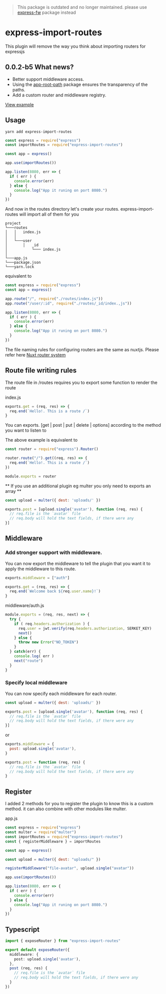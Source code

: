 > This package is outdated and no longer maintained. please use [express-fw](https://github.com/tachibana-shin/express-fw) package instead

# express-import-routes

This plugin will remove the way you think about importing routers for expressjs

## 0.0.2-b5 What news?
- Better support middleware access.
- Using the [app-root-path](https://www.npmjs.com/package/app-root-path) package ensures the transparency of the paths.
- Add a custom router and middleware registry.

[View example](./example)

## Usage

```
yarn add express-import-routes
```

``` js
const express = require("express")
const importRoutes = require("express-import-routes")

const app = express()

app.use(importRoutes())

app.listen(8080, err => {
  if ( err ) {
    console.error(err)
  } else {
    console.log("App it runing on port 8080.")
  }
})
```

And now in the routes directory let's create your routes. express-import-routes will import all of them for you

```
project
└───routes
│   │   index.js
│   │
│   └───user
│       │   _id
│           └─── index.js
│  
└───app.js
└───package.json
└───yarn.lock

```

equivalent to

``` js
const express = require("express")
const app = express()

app.route("/", require("./routes/index.js"))
app.route("/user/:id", require("./routes/_id/index.,js"))

app.listen(8080, err => {
  if ( err ) {
    console.error(err)
  } else {
    console.log("App it runing on port 8080.")
  }
})
```

The file naming rules for configuring routers are the same as nuxtjs. Please refer here [Nuxt router system](https://nuxtjs.org/docs/2.x/features/file-system-routing)

## Route file writing rules

The route file in /routes requires you to export some function to render the route

index.js
``` js
exports.get = (req, res) => {
  req.end(`Hello!. This is a route /`)
}
```

You can exports. [get | post | put | delete | options] according to the method you want to listen to

The above example is equivalent to
``` js
const router = require("express").Router()

router.route("/").get((req, res) => {
  req.end(`Hello!. This is a route /`)
})

module.exports = router
```

** If you use an additional plugin eg multer you only need to exports an array **
``` js
const upload = multer({ dest: 'uploads/' })

exports.post = [upload.single('avatar'), function (req, res) {
  // req.file is the `avatar` file
  // req.body will hold the text fields, if there were any
}]
```

## Middleware

### Add stronger support with middleware.

You can now export the middleware to tell the plugin that you want it to apply the middleware to this route.

``` js
exports.middleware = ["auth"]

exports.get = (req, res) => {
  req.end(`Welcome back ${req.user.name}!`)
}
```

middleware/auth.js
``` js
module.exports = (req, res, next) => {
  try {
    if ( req.headers.authorization ) {
      req.user = jwt.verify(req.headers.authorization, SERKET_KEY)
      next()
    } else {
      throw new Error("NO_TOKEN")
    }
  } catch(err) {
    console.log( err )
    next("route")
  }
}
```

### Specify local middleware

You can now specify each middleware for each router.

``` js
const upload = multer({ dest: 'uploads/' })

exports.post = [upload.single('avatar'), function (req, res) {
  // req.file is the `avatar` file
  // req.body will hold the text fields, if there were any
}]
```

or

``` js
exports.middleware = {
  post: upload.single('avatar'),
}

exports.post = function (req, res) {
  // req.file is the `avatar` file
  // req.body will hold the text fields, if there were any
}
```


## Register 

I added 2 methods for you to register the plugin to know this is a custom method. it can also combine with other modules like multer.

app.js
``` js
const express = require("express")
const multer = require("multer")
const importRoutes = require("express-import-routes")
const { registerMiddleware } = importRoutes

const app = express()

const upload = multer({ dest: "uploads/" })

registerMiddleware("file-avatar", upload.single("avatar"))

app.use(importRoutes())

app.listen(8080, err => {
  if ( err ) {
    console.error(err)
  } else {
    console.log("App it runing on port 8080.")
  }
})
```

## Typescript

``` ts
import { exposeRouter } from "express-import-routes"

export default exposeRouter({
  middleware: {
    post: upload.single('avatar'),
  },
  post (req, res) {
    // req.file is the `avatar` file
    // req.body will hold the text fields, if there were any
  }
})
```
